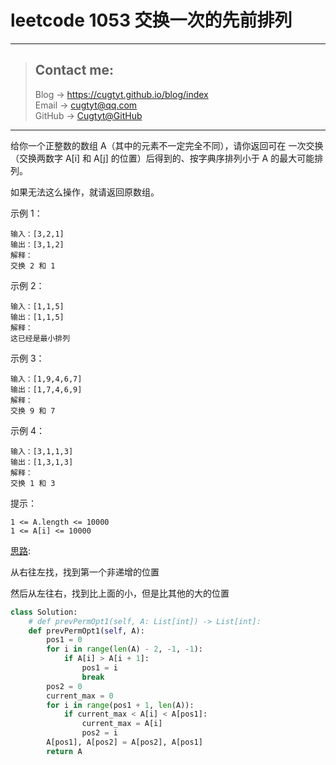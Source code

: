 # leetcode 1053 交换一次的先前排列

---
> ## Contact me:
> Blog -> <https://cugtyt.github.io/blog/index>  
> Email -> <cugtyt@qq.com>  
> GitHub -> [Cugtyt@GitHub](https://github.com/Cugtyt)

---

给你一个正整数的数组 A（其中的元素不一定完全不同），请你返回可在 一次交换（交换两数字 A[i] 和 A[j] 的位置）后得到的、按字典序排列小于 A 的最大可能排列。

如果无法这么操作，就请返回原数组。

示例 1：
```
输入：[3,2,1]
输出：[3,1,2]
解释：
交换 2 和 1
```

示例 2：
```
输入：[1,1,5]
输出：[1,1,5]
解释： 
这已经是最小排列
```

示例 3：
```
输入：[1,9,4,6,7]
输出：[1,7,4,6,9]
解释：
交换 9 和 7
```

示例 4：
```
输入：[3,1,1,3]
输出：[1,3,1,3]
解释：
交换 1 和 3
```

提示：
```
1 <= A.length <= 10000
1 <= A[i] <= 10000
```

[思路](https://leetcode-cn.com/problems/previous-permutation-with-one-swap/solution/han-xiang-xi-fen-xi-si-lu-jian-dan-ti-mu-you-qu-by/):

从右往左找，找到第一个非递增的位置

然后从左往右，找到比上面的小，但是比其他的大的位置

``` python
class Solution:
    # def prevPermOpt1(self, A: List[int]) -> List[int]:
    def prevPermOpt1(self, A):
        pos1 = 0
        for i in range(len(A) - 2, -1, -1):
            if A[i] > A[i + 1]:
                pos1 = i
                break
        pos2 = 0
        current_max = 0
        for i in range(pos1 + 1, len(A)):
            if current_max < A[i] < A[pos1]:
                current_max = A[i]
                pos2 = i
        A[pos1], A[pos2] = A[pos2], A[pos1]
        return A
```